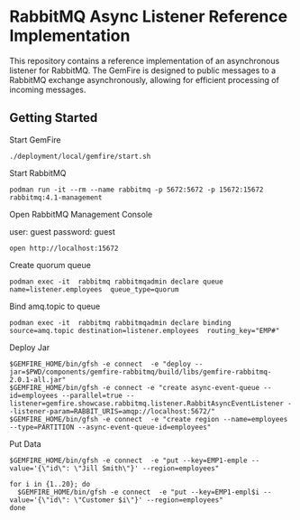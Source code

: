 # RabbitMQ Async Listener Reference Implementation


This repository contains a reference implementation of an asynchronous listener for RabbitMQ. 
The GemFire is designed to public messages to a RabbitMQ exchange asynchronously, 
allowing for efficient processing of incoming messages.


##  Getting Started

Start GemFire 

```shell
./deployment/local/gemfire/start.sh 
```

Start RabbitMQ

```shell
podman run -it --rm --name rabbitmq -p 5672:5672 -p 15672:15672 rabbitmq:4.1-management
```

Open RabbitMQ Management Console

user: guest
password: guest

```shell
open http://localhost:15672
```

Create quorum queue

```shell
podman exec -it  rabbitmq rabbitmqadmin declare queue name=listener.employees  queue_type=quorum 
```

Bind amq.topic to queue

```shell
podman exec -it  rabbitmq rabbitmqadmin declare binding source=amq.topic destination=listener.employees  routing_key="EMP#"
```

Deploy Jar

```shell
$GEMFIRE_HOME/bin/gfsh -e connect  -e "deploy --jar=$PWD/components/gemfire-rabbitmq/build/libs/gemfire-rabbitmq-2.0.1-all.jar"
$GEMFIRE_HOME/bin/gfsh -e connect -e "create async-event-queue --id=employees --parallel=true --listener=gemfire.showcase.rabbitmq.listener.RabbitAsyncEventListener --listener-param=RABBIT_URIS=amqp://localhost:5672/"
$GEMFIRE_HOME/bin/gfsh -e connect  -e "create region --name=employees --type=PARTITION --async-event-queue-id=employees"
```


Put Data

```shell
$GEMFIRE_HOME/bin/gfsh -e connect  -e "put --key=EMP1-emple --value='{\"id\": \"Jill Smith\"}' --region=employees"
```

```shell
for i in {1..20}; do
  $GEMFIRE_HOME/bin/gfsh -e connect  -e "put --key=EMP1-empl$i --value='{\"id\": \"Customer $i\"}' --region=employees"
done
```
